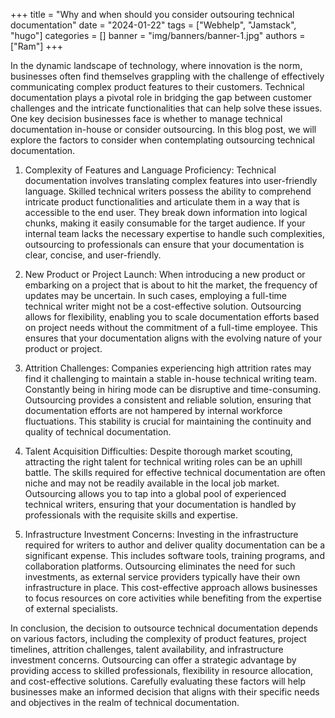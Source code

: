 +++
title = "Why and when should you consider outsouring technical documentation"
date = "2024-01-22"
tags = ["Webhelp", "Jamstack", "hugo"]
categories = []
banner = "img/banners/banner-1.jpg"
authors = ["Ram"]
+++

In the dynamic landscape of technology, where innovation is the norm, businesses often find themselves grappling with the challenge of effectively communicating complex product features to their customers. Technical documentation plays a pivotal role in bridging the gap between customer challenges and the intricate functionalities that can help solve these issues. One key decision businesses face is whether to manage technical documentation in-house or consider outsourcing. In this blog post, we will explore the factors to consider when contemplating outsourcing technical documentation.

1. Complexity of Features and Language Proficiency: Technical documentation involves translating complex features into user-friendly language. Skilled technical writers possess the ability to comprehend intricate product functionalities and articulate them in a way that is accessible to the end user. They break down information into logical chunks, making it easily consumable for the target audience. If your internal team lacks the necessary expertise to handle such complexities, outsourcing to professionals can ensure that your documentation is clear, concise, and user-friendly.

2. New Product or Project Launch: When introducing a new product or embarking on a project that is about to hit the market, the frequency of updates may be uncertain. In such cases, employing a full-time technical writer might not be a cost-effective solution. Outsourcing allows for flexibility, enabling you to scale documentation efforts based on project needs without the commitment of a full-time employee. This ensures that your documentation aligns with the evolving nature of your product or project.

3. Attrition Challenges: Companies experiencing high attrition rates may find it challenging to maintain a stable in-house technical writing team. Constantly being in hiring mode can be disruptive and time-consuming. Outsourcing provides a consistent and reliable solution, ensuring that documentation efforts are not hampered by internal workforce fluctuations. This stability is crucial for maintaining the continuity and quality of technical documentation.

4. Talent Acquisition Difficulties: Despite thorough market scouting, attracting the right talent for technical writing roles can be an uphill battle. The skills required for effective technical documentation are often niche and may not be readily available in the local job market. Outsourcing allows you to tap into a global pool of experienced technical writers, ensuring that your documentation is handled by professionals with the requisite skills and expertise.

5. Infrastructure Investment Concerns: Investing in the infrastructure required for writers to author and deliver quality documentation can be a significant expense. This includes software tools, training programs, and collaboration platforms. Outsourcing eliminates the need for such investments, as external service providers typically have their own infrastructure in place. This cost-effective approach allows businesses to focus resources on core activities while benefiting from the expertise of external specialists.

In conclusion, the decision to outsource technical documentation depends on various factors, including the complexity of product features, project timelines, attrition challenges, talent availability, and infrastructure investment concerns. Outsourcing can offer a strategic advantage by providing access to skilled professionals, flexibility in resource allocation, and cost-effective solutions. Carefully evaluating these factors will help businesses make an informed decision that aligns with their specific needs and objectives in the realm of technical documentation.